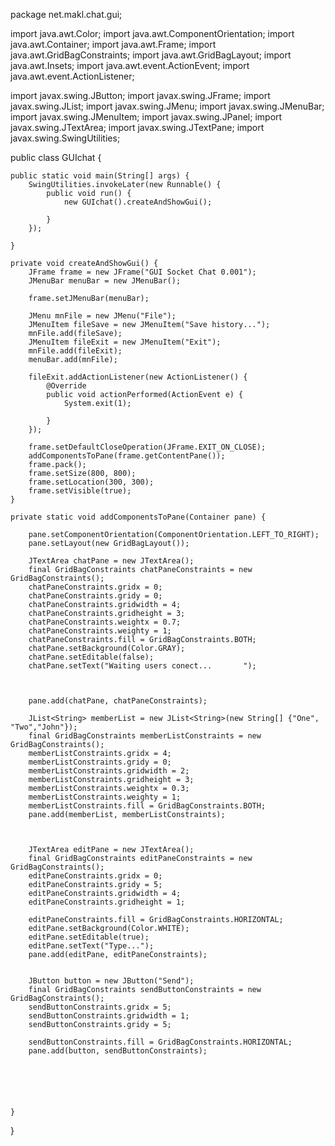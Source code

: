 package net.makl.chat.gui;

import java.awt.Color;
import java.awt.ComponentOrientation;
import java.awt.Container;
import java.awt.Frame;
import java.awt.GridBagConstraints;
import java.awt.GridBagLayout;
import java.awt.Insets;
import java.awt.event.ActionEvent;
import java.awt.event.ActionListener;

import javax.swing.JButton;
import javax.swing.JFrame;
import javax.swing.JList;
import javax.swing.JMenu;
import javax.swing.JMenuBar;
import javax.swing.JMenuItem;
import javax.swing.JPanel;
import javax.swing.JTextArea;
import javax.swing.JTextPane;
import javax.swing.SwingUtilities;

public class GUIchat {
	
	public static void main(String[] args) {
		SwingUtilities.invokeLater(new Runnable() {
			public void run() {
				new GUIchat().createAndShowGui();

			}
		});

	}

	private void createAndShowGui() {
		JFrame frame = new JFrame("GUI Socket Chat 0.001");
		JMenuBar menuBar = new JMenuBar();

		frame.setJMenuBar(menuBar);
		
		JMenu mnFile = new JMenu("File");
		JMenuItem fileSave = new JMenuItem("Save history...");
		mnFile.add(fileSave);		
		JMenuItem fileExit = new JMenuItem("Exit");		
		mnFile.add(fileExit);
		menuBar.add(mnFile);

		fileExit.addActionListener(new ActionListener() {
			@Override
			public void actionPerformed(ActionEvent e) {
				System.exit(1);
				
			}
		});
		
		frame.setDefaultCloseOperation(JFrame.EXIT_ON_CLOSE);
		addComponentsToPane(frame.getContentPane());
		frame.pack();
		frame.setSize(800, 800);
		frame.setLocation(300, 300);
		frame.setVisible(true);
	}

	private static void addComponentsToPane(Container pane) {

		pane.setComponentOrientation(ComponentOrientation.LEFT_TO_RIGHT);
		pane.setLayout(new GridBagLayout());
		
		JTextArea chatPane = new JTextArea();
		final GridBagConstraints chatPaneConstraints = new GridBagConstraints();
		chatPaneConstraints.gridx = 0;
		chatPaneConstraints.gridy = 0;
		chatPaneConstraints.gridwidth = 4;
		chatPaneConstraints.gridheight = 3;
		chatPaneConstraints.weightx = 0.7;
		chatPaneConstraints.weighty = 1;
		chatPaneConstraints.fill = GridBagConstraints.BOTH;
		chatPane.setBackground(Color.GRAY);
		chatPane.setEditable(false);
		chatPane.setText("Waiting users conect...		");
		
		

		pane.add(chatPane, chatPaneConstraints);
		
		JList<String> memberList = new JList<String>(new String[] {"One", "Two","John"});
		final GridBagConstraints memberListConstraints = new GridBagConstraints();
		memberListConstraints.gridx = 4;
		memberListConstraints.gridy = 0;
		memberListConstraints.gridwidth = 2;
		memberListConstraints.gridheight = 3;
		memberListConstraints.weightx = 0.3;
		memberListConstraints.weighty = 1;
		memberListConstraints.fill = GridBagConstraints.BOTH;
		pane.add(memberList, memberListConstraints);
		
		
		
		JTextArea editPane = new JTextArea();
		final GridBagConstraints editPaneConstraints = new GridBagConstraints();
		editPaneConstraints.gridx = 0;
		editPaneConstraints.gridy = 5;
		editPaneConstraints.gridwidth = 4;
		editPaneConstraints.gridheight = 1;
		
		editPaneConstraints.fill = GridBagConstraints.HORIZONTAL;
		editPane.setBackground(Color.WHITE);
		editPane.setEditable(true);
		editPane.setText("Type...");
		pane.add(editPane, editPaneConstraints);


		JButton button = new JButton("Send");
		final GridBagConstraints sendButtonConstraints = new GridBagConstraints();		
		sendButtonConstraints.gridx = 5;   
		sendButtonConstraints.gridwidth = 1;
		sendButtonConstraints.gridy = 5;

		sendButtonConstraints.fill = GridBagConstraints.HORIZONTAL;
		pane.add(button, sendButtonConstraints);
		
		

		
		
		
	}
	
	

}
